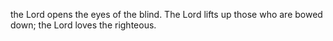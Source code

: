 the Lord opens the eyes of the blind. The Lord lifts up those who are bowed down; the Lord loves the righteous.
